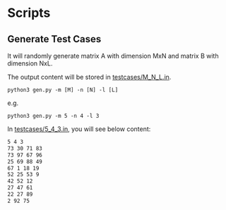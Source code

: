 # Scripts

## Generate Test Cases

It will randomly generate matrix A with dimension MxN and matrix B with dimension NxL.

The output content will be stored in [testcases/M_N_L.in](../testcases/).

```shell
python3 gen.py -m [M] -n [N] -l [L]
```

e.g.

```shell
python3 gen.py -m 5 -n 4 -l 3
```

In [testcases/5_4_3.in](../testcases/), you will see below content:

```txt
5 4 3
73 30 71 83 
73 97 67 96 
25 69 88 49 
67 1 18 19 
52 25 53 9 
42 52 12 
27 47 61 
22 27 89 
2 92 75 
```
